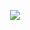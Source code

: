 <p align="center">
  <img src="https://capsule-render.vercel.app/api?type=waving&color=0:11998e,100:38ef7d&height=200&section=header&text=Fahrurrozi&fontSize=50&fontColor=ffffff" />
</p>

